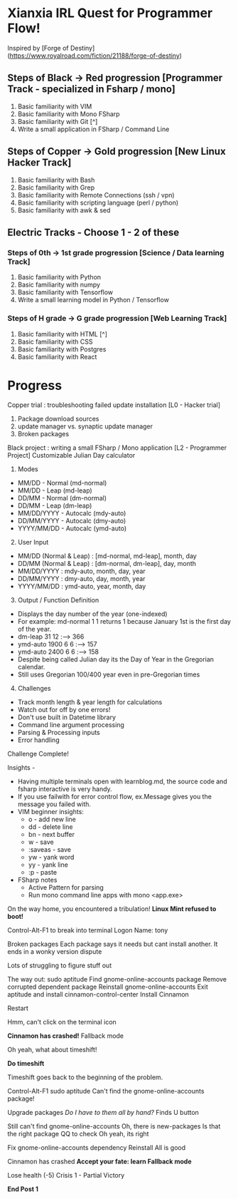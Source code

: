 # Xianxia IRL Quest for Programmer Flow!
Inspired by [Forge of Destiny] (https://www.royalroad.com/fiction/21188/forge-of-destiny)

## Steps of Black -> Red progression [Programmer Track - specialized in Fsharp / mono]

1. Basic familiarity with VIM
2. Basic familiarity with Mono FSharp
3. Basic familiarity with Git [^]
4. Write a small application in FSharp / Command Line

## Steps of Copper -> Gold progression [New Linux Hacker Track]

1. Basic familiarity with Bash
2. Basic familiarity with Grep
3. Basic familiarity with Remote Connections (ssh / vpn)
4. Basic familiarity with scripting language (perl / python)
5. Basic familiarity with awk & sed

## Electric Tracks - Choose 1 - 2 of these

### Steps of 0th -> 1st grade progression [Science / Data learning Track]

1. Basic familiarity with Python
2. Basic familiarity with numpy
3. Basic familiarity with Tensorflow
4. Write a small learning model in Python / Tensorflow

### Steps of H grade -> G grade progression [Web Learning Track]

1. Basic familiarity with HTML [^]
2. Basic familiarity with CSS
3. Basic familiarity with Postgres 
4. Basic familiarity with React


# Progress

Copper trial : troubleshooting failed update installation
[L0 - Hacker trial]
1. Package download sources
2. update manager vs. synaptic update manager
3. Broken packages

Black project : writing a small FSharp / Mono application
[L2 - Programmer Project]
Customizable Julian Day calculator

1. Modes
  * MM/DD - Normal (md-normal)
  * MM/DD - Leap (md-leap)
  * DD/MM - Normal (dm-normal)
  * DD/MM - Leap (dm-leap)
  * MM/DD/YYYY - Autocalc (mdy-auto)
  * DD/MM/YYYY - Autocalc (dmy-auto)
  * YYYY/MM/DD - Autocalc (ymd-auto)
2. User Input
  * MM/DD (Normal & Leap) : [md-normal, md-leap], month, day
  * DD/MM (Normal & Leap) : [dm-normal, dm-leap], day, month
  * MM/DD/YYYY : mdy-auto, month, day, year
  * DD/MM/YYYY : dmy-auto, day, month, year
  * YYYY/MM/DD : ymd-auto, year, month, day
3. Output / Function Definition
  * Displays the day number of the year (one-indexed)
  * For example: md-normal 1 1 returns 1 because January 1st is the first day of the year.
  * dm-leap 31 12 :--> 366
  * ymd-auto 1900 6 6 :--> 157
  * ymd-auto 2400 6 6 :--> 158
  * Despite being called Julian day its the Day of Year in the Gregorian calendar.
  * Still uses Gregorian 100/400 year even in pre-Gregorian times
4. Challenges
  * Track month length & year length for calculations
  * Watch out for off by one errors!
  * Don't use built in Datetime library
  * Command line argument processing
  * Parsing & Processing inputs
  * Error handling

Challenge Complete!

Insights -
 
  * Having multiple terminals open with learnblog.md, the source code and fsharp interactive is very handy.
  * If you use failwith for error control flow, ex.Message gives you the message you failed with.
  * VIM beginner insights:
    * o - add new line
    * dd - delete line
    * bn - next buffer
    * w - save
    * :saveas - save
    * yw - yank word
    * yy - yank line
    * :p - paste
  * FSharp notes
    * Active Pattern for parsing
    * Run mono command line apps with mono <app.exe> <params>

On the way home, you encountered a tribulation!
**Linux Mint refused to boot!**

Control-Alt-F1 to break into terminal
Logon Name: tony

Broken packages
Each package says it needs but cant install another.
It ends in a wonky version dispute

Lots of struggling to figure stuff out

The way out: sudo aptitude
Find gnome-online-accounts package
Remove corrupted dependent package
Reinstall gnome-online-accounts
Exit aptitude and install cinnamon-control-center
Install Cinnamon

Restart

Hmm, can't click on the terminal icon

**Cinnamon has crashed!**
Fallback mode

Oh yeah, what about timeshift!

**Do timeshift**

Timeshift goes back to the beginning of the problem.

Control-Alt-F1 
sudo aptitude
Can't find the gnome-online-accounts package!

Upgrade packages
*Do I have to them all by hand?*
Finds U button

Still can't find gnome-online-accounts
Oh, there is new-packages
Is that the right package
QQ to check
Oh yeah, its right

Fix gnome-online-accounts dependency
Reinstall
All is good

Cinnamon has crashed
**Accept your fate: learn Fallback mode**

Lose health (-5)
Crisis 1 - Partial Victory

**End Post 1**
